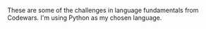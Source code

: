 These are some of the challenges in language fundamentals from Codewars. I'm using Python as my chosen language. 
